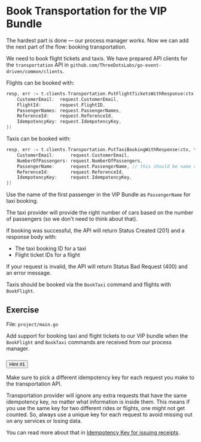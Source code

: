 # Book Transportation for the VIP Bundle

The hardest part is done — our process manager works.
Now we can add the next part of the flow: booking transportation.

We need to book flight tickets and taxis.
We have prepared API clients for the `transportation` API in `github.com/ThreeDotsLabs/go-event-driven/common/clients`.

Flights can be booked with:

```go
resp, err := t.clients.Transportation.PutFlightTicketsWithResponse(ctx, transportation.BookFlightTicketRequest{
	CustomerEmail:  request.CustomerEmail,
	FlightId:       request.FlightID,
	PassengerNames: request.PassengerNames,
	ReferenceId:    request.ReferenceId,
	IdempotencyKey: request.IdempotencyKey,
})
```

Taxis can be booked with:

```go
resp, err := t.clients.Transportation.PutTaxiBookingWithResponse(ctx, transportation.TaxiBookingRequest{
	CustomerEmail:      request.CustomerEmail,
	NumberOfPassengers: request.NumberOfPassengers,
	PassengerName:      request.PassengerName, // this should be name of the first passenger in Vip Bundle
	ReferenceId:        request.ReferenceId,
	IdempotencyKey:     request.IdempotencyKey,
})
```
Use the name of the first passenger in the VIP Bundle as `PassengerName` for taxi booking.

The taxi provider will provide the right number of cars based on the number of passengers (so we don't need to think about that).

If booking was successful, the API will return Status Created (201) and a response body with:

- The taxi booking ID for a taxi
- Flight ticket IDs for a flight

If your request is  invalid, the API will return Status Bad Request (400) and an error message.


Taxis should be booked via the `BookTaxi` command and flights with `BookFlight`.

## Exercise

File: `project/main.go`

Add support for booking taxi and flight tickets to our VIP bundle when the `BookFlight` and `BookTaxi` 
commands are received from our process manager.


<div class="accordion" id="hints-accordion">

<div class="accordion-item">
	<h3 class="accordion-header" id="hints-accordion-header-1">
	<button class="accordion-button fs-4 fw-semibold collapsed" type="button" data-bs-toggle="collapse" data-bs-target="#hints-accordion-body-1" aria-expanded="false" aria-controls="hints-accordion">
		Hint #1
	</button>
	</h3>
	<div id="hints-accordion-body-1" class="accordion-collapse collapse" aria-labelledby="hints-accordion-header-1" data-bs-parent="#hints-accordion">
	<div class="accordion-body">

Make sure to pick a different idempotency key for each request you make to the transportation API.

Transportation provider will ignore any extra requests that have the same idempotency key, no matter what information is inside them. 
This means if you use the same key for two different rides or flights, one might not get counted. So, always use a unique key for each request to avoid missing out on any services or losing data.

You can read more about that in [Idempotency Key for issuing receipts](/trainings/go-event-driven/exercise/92ec4eb7-2507-4ad0-850d-28089a587d3e).

</div>
	</div>
	</div>

</div>
